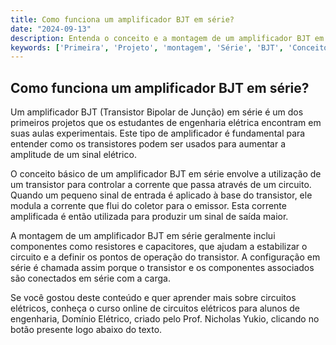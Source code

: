 ```yaml
---
title: Como funciona um amplificador BJT em série?
date: "2024-09-13"
description: Entenda o conceito e a montagem de um amplificador BJT em série.
keywords: ['Primeira', 'Projeto', 'montagem', 'Série', 'BJT', 'Conceito', 'amplificador']
---
```


## Como funciona um amplificador BJT em série?

Um amplificador BJT (Transistor Bipolar de Junção) em série é um dos primeiros projetos que os estudantes de engenharia elétrica encontram em suas aulas experimentais. Este tipo de amplificador é fundamental para entender como os transistores podem ser usados para aumentar a amplitude de um sinal elétrico.

O conceito básico de um amplificador BJT em série envolve a utilização de um transistor para controlar a corrente que passa através de um circuito. Quando um pequeno sinal de entrada é aplicado à base do transistor, ele modula a corrente que flui do coletor para o emissor. Esta corrente amplificada é então utilizada para produzir um sinal de saída maior.

A montagem de um amplificador BJT em série geralmente inclui componentes como resistores e capacitores, que ajudam a estabilizar o circuito e a definir os pontos de operação do transistor. A configuração em série é chamada assim porque o transistor e os componentes associados são conectados em série com a carga.

Se você gostou deste conteúdo e quer aprender mais sobre circuitos elétricos, conheça o curso online de circuitos elétricos para alunos de engenharia, Domínio Elétrico, criado pelo Prof. Nicholas Yukio, clicando no botão presente logo abaixo do texto.